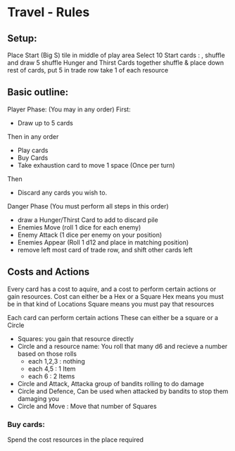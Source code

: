 Travel - Rules
==============

Setup:
-----

Place Start (Big S) tile in middle of play area
Select 10 Start cards : , shuffle and draw 5
shuffle Hunger and Thirst Cards together
shuffle & place down rest of cards, put 5 in trade row
take 1 of each resource


Basic outline:
-----------

Player Phase: (You may in any order)
First:

- Draw up to 5 cards

Then in any order

- Play cards
- Buy Cards
- Take exhaustion card to move 1 space (Once per turn)

Then

- Discard any cards you wish to.


Danger Phase (You must perform all steps in this order)

- draw a Hunger/Thirst Card to add to discard pile
- Enemies Move (roll 1 dice for each enemy)
- Enemy Attack (1 dice per enemy on your position)
- Enemies Appear (Roll 1 d12 and place in matching position)
- remove left most card of trade row, and shift other cards left



Costs and Actions
-----------------

Every card has a cost to aquire, and a cost to perform certain actions or gain resources.
Cost can either be a Hex or a Square
Hex means you must be in that kind of Locations
Square means you must pay that resources

Each card can perform certain actions
These can either be a square or a Circle

- Squares:  you gain that resource directly
- Circle and a resource name: You roll that many d6 and recieve a number based on those rolls
    - each 1,2,3 : nothing
    - each 4,5 : 1 Item
    - each 6 : 2 Items
- Circle and Attack, Attacka group of bandits rolling to do damage
- Circle and Defence, Can be used when attacked by bandits to stop them damaging you
- Circle and Move : Move that number of Squares  



### Buy cards:
  Spend the cost resources in the place required
